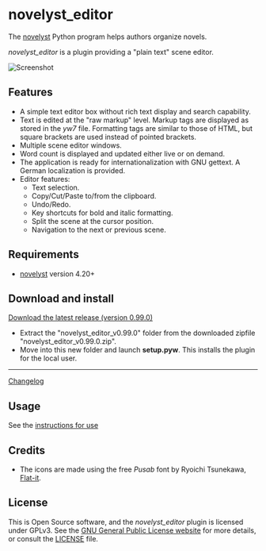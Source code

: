 # novelyst_editor

The [novelyst](https://peter88213.github.io/novelyst/) Python program helps authors organize novels.  

*novelyst_editor* is a plugin providing a "plain text" scene editor. 

![Screenshot](Screenshots/screen01.png)

## Features

- A simple text editor box without rich text display and search capability.
- Text is edited at the "raw markup" level. Markup tags are displayed as stored in the *yw7* file. Formatting tags are similar to those of HTML, but square brackets are used instead of pointed brackets.
- Multiple scene editor windows.
- Word count is displayed and updated either live or on demand.
- The application is ready for internationalization with GNU gettext. A German localization is provided. 
- Editor features:
    - Text selection.
    - Copy/Cut/Paste to/from the clipboard.
    - Undo/Redo.
    - Key shortcuts for bold and italic formatting.
    - Split the scene at the cursor position.
    - Navigation to the next or previous scene.
    
## Requirements

- [novelyst](https://peter88213.github.io/novelyst/) version 4.20+

## Download and install

[Download the latest release (version 0.99.0)](https://github.com/peter88213/novelyst_editor/raw/main/dist/novelyst_editor_v0.99.0.zip)

- Extract the "novelyst_editor_v0.99.0" folder from the downloaded zipfile "novelyst_editor_v0.99.0.zip".
- Move into this new folder and launch **setup.pyw**. This installs the plugin for the local user.

---

[Changelog](changelog)

## Usage

See the [instructions for use](usage)

## Credits

- The icons are made using the free *Pusab* font by Ryoichi Tsunekawa, [Flat-it](http://flat-it.com/).

## License

This is Open Source software, and the *novelyst_editor* plugin is licensed under GPLv3. See the
[GNU General Public License website](https://www.gnu.org/licenses/gpl-3.0.en.html) for more
details, or consult the [LICENSE](https://github.com/peter88213/novelyst_editor/blob/main/LICENSE) file.
